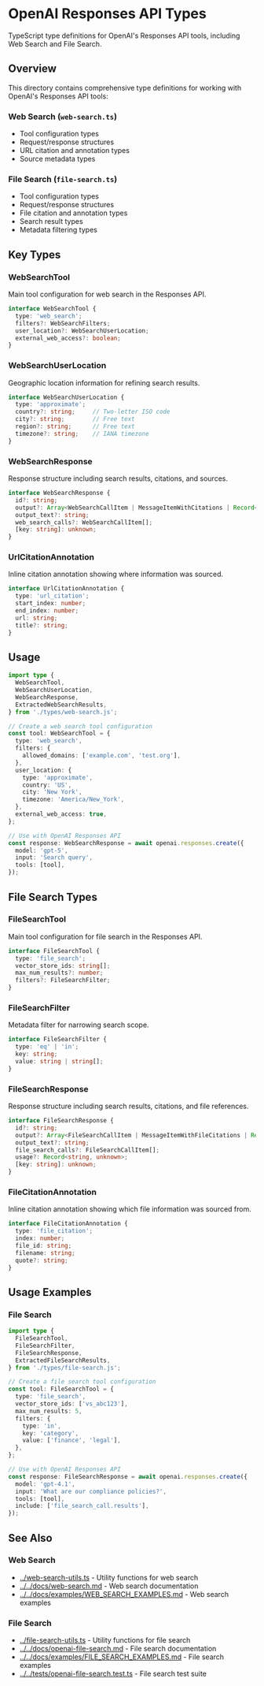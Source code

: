 # OpenAI Responses API Types

TypeScript type definitions for OpenAI's Responses API tools, including Web Search and File Search.

## Overview

This directory contains comprehensive type definitions for working with OpenAI's Responses API tools:

### Web Search (`web-search.ts`)
- Tool configuration types
- Request/response structures
- URL citation and annotation types
- Source metadata types

### File Search (`file-search.ts`)
- Tool configuration types
- Request/response structures
- File citation and annotation types
- Search result types
- Metadata filtering types

## Key Types

### WebSearchTool

Main tool configuration for web search in the Responses API.

```typescript
interface WebSearchTool {
  type: 'web_search';
  filters?: WebSearchFilters;
  user_location?: WebSearchUserLocation;
  external_web_access?: boolean;
}
```

### WebSearchUserLocation

Geographic location information for refining search results.

```typescript
interface WebSearchUserLocation {
  type: 'approximate';
  country?: string;     // Two-letter ISO code
  city?: string;        // Free text
  region?: string;      // Free text
  timezone?: string;    // IANA timezone
}
```

### WebSearchResponse

Response structure including search results, citations, and sources.

```typescript
interface WebSearchResponse {
  id?: string;
  output?: Array<WebSearchCallItem | MessageItemWithCitations | Record<string, unknown>>;
  output_text?: string;
  web_search_calls?: WebSearchCallItem[];
  [key: string]: unknown;
}
```

### UrlCitationAnnotation

Inline citation annotation showing where information was sourced.

```typescript
interface UrlCitationAnnotation {
  type: 'url_citation';
  start_index: number;
  end_index: number;
  url: string;
  title?: string;
}
```

## Usage

```typescript
import type {
  WebSearchTool,
  WebSearchUserLocation,
  WebSearchResponse,
  ExtractedWebSearchResults,
} from './types/web-search.js';

// Create a web search tool configuration
const tool: WebSearchTool = {
  type: 'web_search',
  filters: {
    allowed_domains: ['example.com', 'test.org'],
  },
  user_location: {
    type: 'approximate',
    country: 'US',
    city: 'New York',
    timezone: 'America/New_York',
  },
  external_web_access: true,
};

// Use with OpenAI Responses API
const response: WebSearchResponse = await openai.responses.create({
  model: 'gpt-5',
  input: 'Search query',
  tools: [tool],
});
```

## File Search Types

### FileSearchTool

Main tool configuration for file search in the Responses API.

```typescript
interface FileSearchTool {
  type: 'file_search';
  vector_store_ids: string[];
  max_num_results?: number;
  filters?: FileSearchFilter;
}
```

### FileSearchFilter

Metadata filter for narrowing search scope.

```typescript
interface FileSearchFilter {
  type: 'eq' | 'in';
  key: string;
  value: string | string[];
}
```

### FileSearchResponse

Response structure including search results, citations, and file references.

```typescript
interface FileSearchResponse {
  id?: string;
  output?: Array<FileSearchCallItem | MessageItemWithFileCitations | Record<string, unknown>>;
  output_text?: string;
  file_search_calls?: FileSearchCallItem[];
  usage?: Record<string, unknown>;
  [key: string]: unknown;
}
```

### FileCitationAnnotation

Inline citation annotation showing which file information was sourced from.

```typescript
interface FileCitationAnnotation {
  type: 'file_citation';
  index: number;
  file_id: string;
  filename: string;
  quote?: string;
}
```

## Usage Examples

### File Search

```typescript
import type {
  FileSearchTool,
  FileSearchFilter,
  FileSearchResponse,
  ExtractedFileSearchResults,
} from './types/file-search.js';

// Create a file search tool configuration
const tool: FileSearchTool = {
  type: 'file_search',
  vector_store_ids: ['vs_abc123'],
  max_num_results: 5,
  filters: {
    type: 'in',
    key: 'category',
    value: ['finance', 'legal'],
  },
};

// Use with OpenAI Responses API
const response: FileSearchResponse = await openai.responses.create({
  model: 'gpt-4.1',
  input: 'What are our compliance policies?',
  tools: [tool],
  include: ['file_search_call.results'],
});
```

## See Also

### Web Search
- [../web-search-utils.ts](../web-search-utils.ts) - Utility functions for web search
- [../../docs/web-search.md](../../docs/web-search.md) - Web search documentation
- [../../docs/examples/WEB_SEARCH_EXAMPLES.md](../../docs/examples/WEB_SEARCH_EXAMPLES.md) - Web search examples

### File Search
- [../file-search-utils.ts](../file-search-utils.ts) - Utility functions for file search
- [../../docs/openai-file-search.md](../../docs/openai-file-search.md) - File search documentation
- [../../docs/examples/FILE_SEARCH_EXAMPLES.md](../../docs/examples/FILE_SEARCH_EXAMPLES.md) - File search examples
- [../../tests/openai-file-search.test.ts](../../tests/openai-file-search.test.ts) - File search test suite
